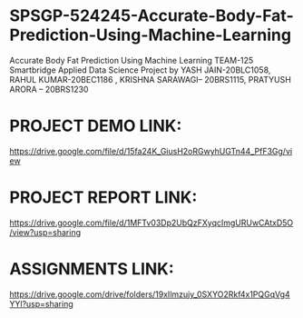 # SPSGP-524245-Accurate-Body-Fat-Prediction-Using-Machine-Learning
Accurate Body Fat Prediction Using Machine Learning
TEAM-125 Smartbridge Applied Data Science Project by YASH JAIN-20BLC1058, RAHUL KUMAR-20BEC1186 ,  KRISHNA SARAWAGI– 20BRS1115, PRATYUSH ARORA – 20BRS1230 
# PROJECT DEMO LINK:
https://drive.google.com/file/d/15fa24K_GiusH2oRGwyhUGTn44_PfF3Gg/view
# PROJECT REPORT LINK:
https://drive.google.com/file/d/1MFTv03Dp2UbQzFXyqcImgURUwCAtxD5O/view?usp=sharing
# ASSIGNMENTS LINK:
https://drive.google.com/drive/folders/19xIlmzujy_0SXYO2Rkf4x1PQGqVg4YYl?usp=sharing
